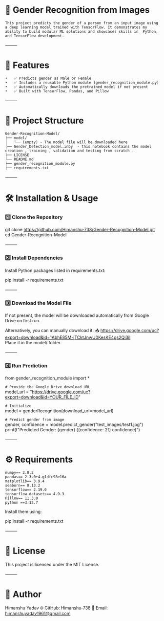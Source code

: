 # 🧠 Gender Recognition from Images

```This project predicts the gender of a person from an input image using a deep learning model trained with TensorFlow. It demonstrates my ability to build modular ML solutions and showcases skills in  Python, and TensorFlow development.```

⸻

# 🚀 Features
	•	✅ Predicts gender as Male or Female
	•	✅ Includes a reusable Python module (gender_recognition_module.py)
	•	✅ Automatically downloads the pretrained model if not present
	•	✅ Built with TensorFlow, Pandas, and Pillow

⸻

# 📂 Project Structure
```
Gender-Recognition-Model/
├── model/
│   └── (empty) - The model file will be downloaded here
│── Gender_Detection_model.inby  - this notebook contains the model creation , training , validation and testing from scratch .
├── LICENSE
└── README.md
├── gender_recognition_module.py
├── requirements.txt
```



⸻

# 🛠 Installation & Usage

<h3>1️⃣ Clone the Repository</h3>

git clone https://github.com/Himanshu-738/Gender-Recognition-Model.git  <br>
cd Gender-Recognition-Model


⸻

<h3>2️⃣ Install Dependencies</h3>

Install Python packages listed in requirements.txt:

pip install -r requirements.txt


⸻

<h3>3️⃣ Download the Model File</h3>

If not present, the model will be downloaded automatically from Google Drive on first run.<br>

Alternatively, you can manually download it:
📥 https://drive.google.com/uc?export=download&id=1AbhE85M-jTCktJnwU0KesKE4gs2Qi3iI   <br>
Place it in the model/ folder.

⸻

<h3>4️⃣ Run Prediction</h3>

from gender_recognition_module import *

```# Provide the Google Drive download URL```<br>
model_url = "https://drive.google.com/uc?export=download&id=YOUR_FILE_ID"

```# Initialize```<br>
model = genderRecognition(download_url=model_url)

```# Predict gender from image```<br>
gender, confidence = model.predict_gender("test_images/test1.jpg")<br>
print(f"Predicted Gender: {gender} ({confidence:.2f} confidence)")



⸻

# ⚙️ Requirements
  ```
  numpy== 2.0.2
  pandas== 2.3.0+4.g1dfc98e16a
  matplotlib== 3.9.4
  seaborn== 0.13.2
  tensorflow== 2.19.0
  tensorflow-datasets== 4.9.3
  Pillow== 11.3.0
  python ==3.12.7
```

Install them using:

pip install -r requirements.txt


⸻

# 📜 License

This project is licensed under the MIT License.

⸻

# 👤 Author

Himanshu Yadav
🌐 GitHub: Himanshu-738
📧 Email: himanshuyadav1961@gmail.com
